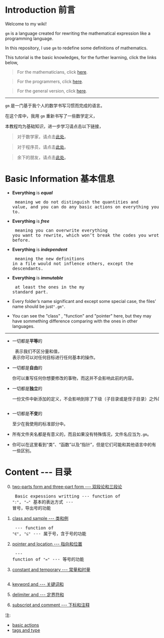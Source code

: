 <!-- path: https://github.com/GiacomoZheng/gm/wiki/ -->

<!-- 编辑于18年12月23日 -->

# Introduction 前言

Welcome to my wiki!

`gm` is a language created for rewriting the mathematical expression like a programming language.

In this repository, I use `gm` to redefine some definitions of mathematics.

This tutorial is the basic knowledges, for the further learning, click the links below,

> For the mathematicians, click [here](m).

> For the programmers, click [here](p).

> For the general version, click [here]().

---

`gm` 是一门基于我个人的数学书写习惯而完成的语言。

在这个库中，我用 `gm` 重新书写了一些数学定义，

本教程均为基础知识，进一步学习请点击以下链接，

> 对于数学家，请点击[此处](m)。

> 对于程序员，请点击[此处](p)。

> 余下的朋友，请点击[此处]()。

# Basic Information 基本信息

* **Everything** is ***equal*** <!--(not "=")--><pre>
	meaning we do not distinguish the quantities and value,
	and you can do any basic actions on everything you want to.</pre>

* **Everything** is ***free***<pre>
	meaning you can overwrite everything you want to rewrite,
	which won’t break the codes you wrote before.</pre>

* **Everything** is ***independent***<pre>
	meaning the new definitions in a file would not inflence others, except the descendants.</pre>

* **Everything** is ***immutable***<pre>
	at least the ones in the my standard part.</pre>

* Every folder’s name significant and except some special case, the files’ name should be just`".gm"`.

* You can see the "class" , "function" and "pointer" here, but they may have sommething difference comparing with the ones in other languages.

---

* 一切都是**平等**的<pre>
	表示我们不区分量和值，
	表示你可以对任何目标进行任何基本的操作。</pre>

* 一切都是**自由**的<pre>
	你可以重写任何你想要修改的事物，而这并不会影响此前的内容。</pre>

* 一切都是**独立**的<pre>
	一份文件中新添加的定义，不会影响到除了下级（子目录或是侄子目录）之外的任何文件。
<!-- + undettermined -->
* 一切都是**不变**的<pre>
	至少在我使用的标准部分中。</pre>

* 所有文件夹名都是有意义的，而且如果没有特殊情况，文件名应当为`.gm`。

* 你可以在这里看到“类”、“函数”以及“指针”，但是它们可能和其他语言中的有一些区别。

# Content --- 目录

0. [two-parts form and three-part form --- 双段论和三段论](0) <pre>
	Basic expessions writting --- function of `":"`, `"⇒"`
	基本的表达方式 --- 冒号，导出号的功能</pre>

1. [class and sample --- 类和例](1) <pre>
	--- function of `"∈"`, `"⊆"`
	--- 属于号，含于号的功能</pre>
	<!-- To write some crterions together
	Classify the objects around
	为周围的事物分类 -->

2. [pointer and location --- 指向和位置](2) <pre>
	--- function of `"="`
	--- 等号的功能</pre>

3. [constant and temporary --- 常量和时量](3)<pre>
	</pre>

4. [keyword and  --- 关键词和](4)

5. [delimiter and  --- 定界符和](5)

6. [subscript and comment --- 下标和注释](6)

注:
* [basic actions]()
* [tags and type]()